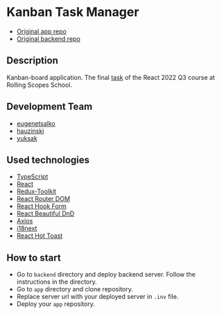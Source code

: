 # Kanban Task Manager

- [Original app repo](https://github.com/EugeneTsalko/project-management-app)
- [Original backend repo](https://github.com/rolling-scopes-school/final-task-backend)


## Description

Kanban-board application. The final [task](https://github.com/rolling-scopes-school/tasks/blob/master/tasks/react/project-management-system-EN.md) of the React 2022 Q3 course at Rolling Scopes School.


## Development Team

- [eugenetsalko](https://github.com/eugenetsalko)
- [hauzinski](https://github.com/hauzinski)
- [yuksak](https://github.com/yuksak)


## Used technologies

- [TypeScript](https://www.typescriptlang.org/)
- [React](https://reactjs.org/)
- [Redux-Toolkit](https://redux-toolkit.js.org/)
- [React Router DOM](https://reactrouter.com/en/main)
- [React Hook Form](https://react-hook-form.com/)
- [React Beautiful DnD](https://github.com/atlassian/react-beautiful-dnd)
- [Axios](https://axios-http.com/ru/docs/intro)
- [i18next](https://react.i18next.com/)
- [React Hot Toast](https://react-hot-toast.com/)


## How to start

- Go to `backend` directory and deploy backend server. Follow the instructions in the directory.
- Go to `app` directory and clone repository.
- Replace server url with your deployed server in `.inv` file.
- Deploy your `app` repository.
